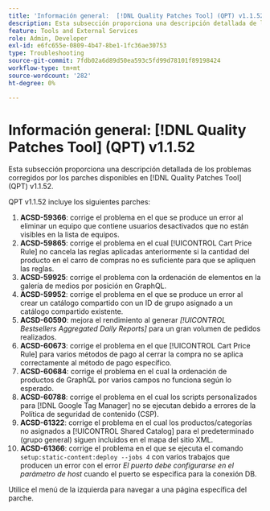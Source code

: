 ```yaml
---
title: 'Información general:  [!DNL Quality Patches Tool] (QPT) v1.1.52'
description: Esta subsección proporciona una descripción detallada de los problemas corregidos por los parches disponibles en  [!DNL Quality Patches Tool] (QPT) v1.1.52.
feature: Tools and External Services
role: Admin, Developer
exl-id: e6fc655e-0809-4b47-8be1-1fc36ae30753
type: Troubleshooting
source-git-commit: 7fdb02a6d89d50ea593c5fd99d78101f89198424
workflow-type: tm+mt
source-wordcount: '282'
ht-degree: 0%

---
```


# Información general: [!DNL Quality Patches Tool] (QPT) v1.1.52

Esta subsección proporciona una descripción detallada de los problemas corregidos por los parches disponibles en [!DNL Quality Patches Tool] (QPT) v1.1.52.

QPT v1.1.52 incluye los siguientes parches:

1. **ACSD-59366**: corrige el problema en el que se produce un error al eliminar un equipo que contiene usuarios desactivados que no están visibles en la lista de equipos.
1. **ACSD-59865**: corrige el problema en el cual [!UICONTROL Cart Price Rule] no cancela las reglas aplicadas anteriormente si la cantidad del producto en el carro de compras no es suficiente para que se apliquen las reglas.
1. **ACSD-59925**: corrige el problema con la ordenación de elementos en la galería de medios por posición en GraphQL.
1. **ACSD-59952**: corrige el problema en el que se produce un error al crear un catálogo compartido con un ID de grupo asignado a un catálogo compartido existente.
1. **ACSD-60590**: mejora el rendimiento al generar *[!UICONTROL Bestsellers Aggregated Daily Reports]* para un gran volumen de pedidos realizados.
1. **ACSD-60673**: corrige el problema en el que [!UICONTROL Cart Price Rule] para varios métodos de pago al cerrar la compra no se aplica correctamente al método de pago específico.
1. **ACSD-60684**: corrige el problema en el cual la ordenación de productos de GraphQL por varios campos no funciona según lo esperado.
1. **ACSD-60788**: corrige el problema en el cual los scripts personalizados para [!DNL Google Tag Manager] no se ejecutan debido a errores de la Política de seguridad de contenido (CSP).
1. **ACSD-61322**: corrige el problema en el cual los productos/categorías no asignados a [!UICONTROL Shared Catalog] para el predeterminado (grupo general) siguen incluidos en el mapa del sitio XML.
1. **ACSD-61366**: corrige el problema en el que se ejecuta el comando `setup:static-content:deploy --jobs 4` con varios trabajos que producen un error con el error *El puerto debe configurarse en el parámetro de host* cuando el puerto se especifica para la conexión DB.

Utilice el menú de la izquierda para navegar a una página específica del parche.
